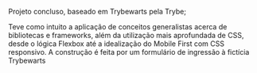 Projeto concluso, baseado em Trybewarts pela Trybe;

Teve como intuito a aplicação de conceitos generalistas acerca de bibliotecas e frameworks, além da utilização mais aprofundada de CSS, desde o lógica Flexbox até a idealização do Mobile First com CSS responsivo. A construção é feita por um formulário de ingressão à fictícia Trybewarts

<!-- Olá, Tryber!
Esse é apenas um arquivo inicial para o README do seu projeto no qual você pode customizar e reutilizar todas as vezes que for executar o trybe-publisher.

Para deixá-lo com a sua cara, basta alterar o seguinte arquivo da sua máquina: ~/.student-repo-publisher/custom/_NEW_README.md

É essencial que você preencha esse documento por conta própria, ok?
Não deixe de usar nossas dicas de escrita de README de projetos, e deixe sua criatividade brilhar!
:warning: IMPORTANTE: você precisa deixar nítido:
- quais arquivos/pastas foram desenvolvidos por você; 
- quais arquivos/pastas foram desenvolvidos por outra pessoa estudante;
- quais arquivos/pastas foram desenvolvidos pela Trybe.
-->
